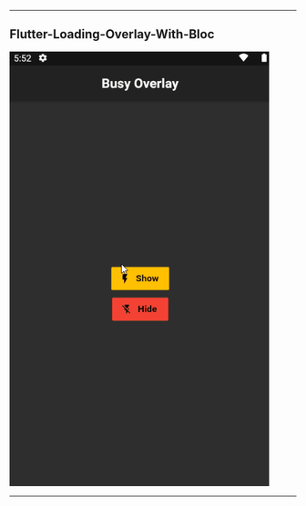 ----

## Flutter-Loading-Overlay-With-Bloc
![](https://github.com/birhos/Flutter-Loading-Overlay-With-Bloc/blob/master/Screenshot.gif?raw=true)

----
